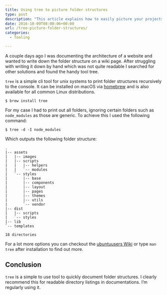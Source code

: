 ```yaml
---
title: Using tree to picture folder structures
type: post
description: "This article explains how to easily picture your projects folder structure using the command line programm tree for unix systems."
date: 2016-10-09T08:00:06+00:00
url: /tree-picture-folder-structures/
categories:
  - Tooling

---
```

A couple days ago I was documenting the architecture of a website and wanted to write down the folder structure on a wiki page. After struggling with writing it down by hand which was not quite readable I searched for other solutions and found the handy tool tree.

<!--more-->

`tree` is a simple cli tool for unix systems to print folder structures recursively to the console. It can be installed on macOS via <a href="http://brew.sh/" target="_blank">homebrew</a> and is also available for all common Linux distributions.

<pre><code class="language-clike">$ brew install tree</code></pre>

For my case I had to print out all folders, ignoring certain folders such as `node_modules` as those are generic. To achieve this I used the following command:

<pre><code class="language-clike">$ tree -d -I node_modules</code></pre>

Which outputs the following folder structure:

<pre><code class="language-clike">.
|-- assets
|   |-- images
|   |-- scripts
|   |   |-- helpers
|   |   `-- modules
|   `-- styles
|       |-- base
|       |-- components
|       |-- layout
|       |-- pages
|       |-- themes
|       |-- utils
|       `-- vendor
|-- dist
|   |-- scripts
|   `-- styles
|-- lib
`-- templates

18 directories</code></pre>

For a lot more options you can checkout the [ubuntuusers Wiki][1] or type `man tree` after installation to find out more.

## Conclusion

`tree` is a simple to use tool to quickly document folder structures. I clearly recommend this for readable directory listings in documentations. I&#8217;m regularly using it.

 [1]: https://wiki.ubuntuusers.de/tree/
